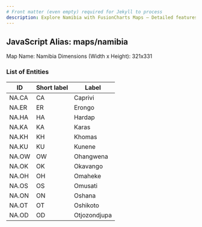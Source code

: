 ```yaml
---
# Front matter (even empty) required for Jekyll to process
description: Explore Namibia with FusionCharts Maps – Detailed features for seamless integration. Try now & enhance your data visualization today! 
---
```


## JavaScript Alias: maps/namibia

Map Name: Namibia
Dimensions (Width x Height): 321x331





### List of Entities

ID | Short label | Label
---|---|---|
NA.CA|CA|Caprivi
NA.ER|ER|Erongo
NA.HA|HA|Hardap
NA.KA|KA|Karas
NA.KH|KH|Khomas
NA.KU|KU|Kunene
NA.OW|OW|Ohangwena
NA.OK|OK|Okavango
NA.OH|OH|Omaheke
NA.OS|OS|Omusati
NA.ON|ON|Oshana
NA.OT|OT|Oshikoto
NA.OD|OD|Otjozondjupa

